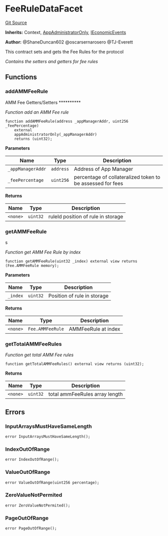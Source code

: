 # FeeRuleDataFacet
[Git Source](https://github.com/thrackle-io/rules-protocol/blob/9adfea3f253340fbb4af30cdc0009d491b72e160/src/economic/ruleStorage/FeeRuleDataFacet.sol)

**Inherits:**
Context, [AppAdministratorOnly](/src/economic/AppAdministratorOnly.sol/contract.AppAdministratorOnly.md), [IEconomicEvents](/src/interfaces/IEvents.sol/interface.IEconomicEvents.md)

**Author:**
@ShaneDuncan602 @oscarsernarosero @TJ-Everett

This contract sets and gets the Fee Rules for the protocol

*Contains the setters and getters for fee rules*


## Functions
### addAMMFeeRule

AMM Fee Getters/Setters **********

*Function add an AMM Fee rule*


```solidity
function addAMMFeeRule(address _appManagerAddr, uint256 _feePercentage)
    external
    appAdministratorOnly(_appManagerAddr)
    returns (uint32);
```
**Parameters**

|Name|Type|Description|
|----|----|-----------|
|`_appManagerAddr`|`address`|Address of App Manager|
|`_feePercentage`|`uint256`|percentage of collateralized token to be assessed for fees|

**Returns**

|Name|Type|Description|
|----|----|-----------|
|`<none>`|`uint32`|ruleId position of rule in storage|


### getAMMFeeRule

s

*Function get AMM Fee Rule by index*


```solidity
function getAMMFeeRule(uint32 _index) external view returns (Fee.AMMFeeRule memory);
```
**Parameters**

|Name|Type|Description|
|----|----|-----------|
|`_index`|`uint32`|Position of rule in storage|

**Returns**

|Name|Type|Description|
|----|----|-----------|
|`<none>`|`Fee.AMMFeeRule`|AMMFeeRule at index|


### getTotalAMMFeeRules

*Function get total AMM Fee rules*


```solidity
function getTotalAMMFeeRules() external view returns (uint32);
```
**Returns**

|Name|Type|Description|
|----|----|-----------|
|`<none>`|`uint32`|total ammFeeRules array length|


## Errors
### InputArraysMustHaveSameLength

```solidity
error InputArraysMustHaveSameLength();
```

### IndexOutOfRange

```solidity
error IndexOutOfRange();
```

### ValueOutOfRange

```solidity
error ValueOutOfRange(uint256 percentage);
```

### ZeroValueNotPermited

```solidity
error ZeroValueNotPermited();
```

### PageOutOfRange

```solidity
error PageOutOfRange();
```

